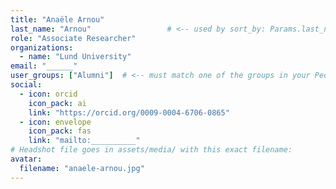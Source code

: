 ```yaml
---
title: "Anaële Arnou"
last_name: "Arnou"                 # <-- used by sort_by: Params.last_name
role: "Associate Researcher"
organizations:
  - name: "Lund University"
email: "______"
user_groups: ["Alumni"]  # <-- must match one of the groups in your People page
social:
  - icon: orcid
    icon_pack: ai
    link: "https://orcid.org/0009-0004-6706-0865"
  - icon: envelope
    icon_pack: fas
    link: "mailto:__________"
# Headshot file goes in assets/media/ with this exact filename:
avatar:
  filename: "anaele-arnou.jpg"
---
```

